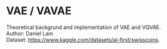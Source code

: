 # VAE / VAVAE 

Theoretical backgrund and implementation of VAE and VQVAE. <br />
Author: Daniel Lam <br />
Dataset: https://www.kaggle.com/datasets/ai-first/swisscoins. <br />
